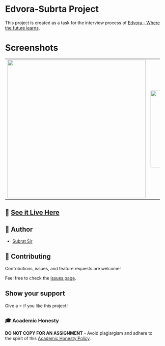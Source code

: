 # Edvora-Subrta Project

This project is created as a task for the interview process of [Edvora - Where the future learns](https://www.edvora.com/).

# Screenshots

<table>
  <Tr>
    <td>
      <img src="https://github.com/subratsir/edvora/blob/main/img/img1.JPG" width=450 height=auto />
    </td>
    <td>
      <img src="https://github.com/subratsir/edvora/blob/main/img/img2.JPG" width=250 height=auto />
    </td>
    <td>
      <img src="https://github.com/subratsir/edvora/blob/main/img/img3.JPG" width=250 height=auto />
    </td>
  </tr>
</table>

## 🧰 [See it Live Here](https://edvora-subrata.web.app/)

## 👋 Author
- [Subrat Sir](https://github.com/subratsir)

## 🤝 Contributing

Contributions, issues, and feature requests are welcome!

Feel free to check the [issues page](https://github.com/subratsir/Entertainment-Zone/issues).

## Show your support

Give a ⭐️ if you like this project!


### 🎓 Academic Honesty

**DO NOT COPY FOR AN ASSIGNMENT** - Avoid plagiargism and adhere to the spirit of this [Academic Honesty Policy](https://www.freecodecamp.org/news/academic-honesty-policy/).
